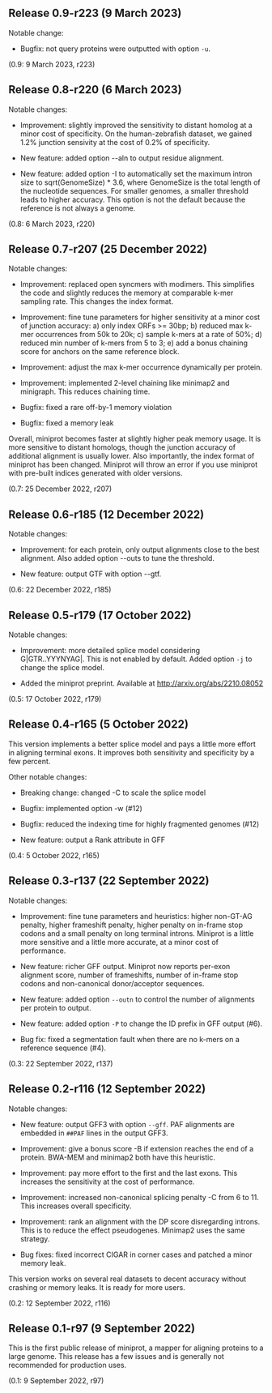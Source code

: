 Release 0.9-r223 (9 March 2023)
-------------------------------

Notable change:

 * Bugfix: not query proteins were outputted with option `-u`.

(0.9: 9 March 2023, r223)



Release 0.8-r220 (6 March 2023)
-------------------------------

Notable changes:

 * Improvement: slightly improved the sensitivity to distant homolog at a minor
   cost of specificity. On the human-zebrafish dataset, we gained 1.2% junction
   sensivity at the cost of 0.2% of specificity.

 * New feature: added option --aln to output residue alignment.

 * New feature: added option -I to automatically set the maximum intron size to
   sqrt(GenomeSize) * 3.6, where GenomeSize is the total length of the
   nucleotide sequences. For smaller genomes, a smaller threshold leads to
   higher accuracy. This option is not the default because the reference is not
   always a genome.

(0.8: 6 March 2023, r220)



Release 0.7-r207 (25 December 2022)
-----------------------------------

Notable changes:

 * Improvement: replaced open syncmers with modimers. This simplifies the code
   and slightly reduces the memory at comparable k-mer sampling rate. This
   changes the index format.

 * Improvement: fine tune parameters for higher sensitivity at a minor cost of
   junction accuracy: a) only index ORFs >= 30bp; b) reduced max k-mer
   occurrences from 50k to 20k; c) sample k-mers at a rate of 50%; d) reduced
   min number of k-mers from 5 to 3; e) add a bonus chaining score for anchors
   on the same reference block.

 * Improvement: adjust the max k-mer occurrence dynamically per protein.

 * Improvement: implemented 2-level chaining like minimap2 and minigraph. This
   reduces chaining time.

 * Bugfix: fixed a rare off-by-1 memory violation

 * Bugfix: fixed a memory leak

Overall, miniprot becomes faster at slightly higher peak memory usage. It is
more sensitive to distant homologs, though the junction accuracy of additional
alignment is usually lower. Also importantly, the index format of miniprot has
been changed. Miniprot will throw an error if you use miniprot with pre-built
indices generated with older versions.

(0.7: 25 December 2022, r207)



Release 0.6-r185 (12 December 2022)
-----------------------------------

Notable changes:

 * Improvement: for each protein, only output alignments close to the best
   alignment. Also added option --outs to tune the threshold.

 * New feature: output GTF with option --gtf.

(0.6: 22 December 2022, r185)



Release 0.5-r179 (17 October 2022)
----------------------------------

Notable changes:

 * Improvement: more detailed splice model considering G|GTR..YYYNYAG|. This is
   not enabled by default. Added option `-j` to change the splice model.

 * Added the miniprot preprint. Available at http://arxiv.org/abs/2210.08052

(0.5: 17 October 2022, r179)



Release 0.4-r165 (5 October 2022)
---------------------------------

This version implements a better splice model and pays a little more effort in
aligning terminal exons. It improves both sensitivity and specificity by a few
percent.

Other notable changes:

 * Breaking change: changed -C to scale the splice model

 * Bugfix: implemented option -w (#12)

 * Bugfix: reduced the indexing time for highly fragmented genomes (#12)

 * New feature: output a Rank attribute in GFF

(0.4: 5 October 2022, r165)



Release 0.3-r137 (22 September 2022)
------------------------------------

Notable changes:

 * Improvement: fine tune parameters and heuristics: higher non-GT-AG penalty,
   higher frameshift penalty, higher penalty on in-frame stop codons and a
   small penalty on long terminal introns. Miniprot is a little more sensitive
   and a little more accurate, at a minor cost of performance.

 * New feature: richer GFF output. Miniprot now reports per-exon alignment
   score, number of frameshifts, number of in-frame stop codons and
   non-canonical donor/acceptor sequences.

 * New feature: added option `--outn` to control the number of alignments per
   protein to output.

 * New feature: added option `-P` to change the ID prefix in GFF output (#6).

 * Bug fix: fixed a segmentation fault when there are no k-mers on a reference
   sequence (#4).

(0.3: 22 September 2022, r137)



Release 0.2-r116 (12 September 2022)
------------------------------------

Notable changes:

 * New feature: output GFF3 with option `--gff`. PAF alignments are embedded in
   `##PAF` lines in the output GFF3.

 * Improvement: give a bonus score -B if extension reaches the end of a protein.
   BWA-MEM and minimap2 both have this heuristic.

 * Improvement: pay more effort to the first and the last exons. This increases
   the sensitivity at the cost of performance.

 * Improvement: increased non-canonical splicing penalty -C from 6 to 11. This
   increases overall specificity.

 * Improvement: rank an alignment with the DP score disregarding introns. This
   is to reduce the effect pseudogenes. Minimap2 uses the same strategy.

 * Bug fixes: fixed incorrect CIGAR in corner cases and patched a minor memory
   leak.

This version works on several real datasets to decent accuracy without crashing
or memory leaks. It is ready for more users.

(0.2: 12 September 2022, r116)



Release 0.1-r97 (9 September 2022)
----------------------------------

This is the first public release of miniprot, a mapper for aligning proteins to
a large genome. This release has a few issues and is generally not recommended
for production uses.

(0.1: 9 September 2022, r97)
